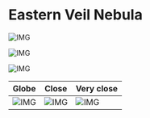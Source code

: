 # Eastern Veil Nebula
![IMG](/home/lcv/Dropbox/AstroPhotography/Imaging/Original/Eastern_Veil_Nebula.jpg)



![IMG](/home/lcv/Dropbox/AstroPhotography/Imaging/Grayscale/Eastern_Veil_Nebula.jpg)

![IMG](/home/lcv/Dropbox/AstroPhotography/Imaging/Annotated/Eastern_Veil_Nebula_Annotated.jpg)

| Globe | Close | Very close |
| ----- | ----- | ----- |
|![IMG](/home/lcv/Dropbox/AstroPhotography/Imaging/Annotated/Eastern_Veil_Nebula_Globe.jpg) |![IMG](/home/lcv/Dropbox/AstroPhotography/Imaging/Annotated/Eastern_Veil_Nebula_Close.jpg) |![IMG](/home/lcv/Dropbox/AstroPhotography/Imaging/Annotated/Eastern_Veil_Nebula_Closer.jpg) |
